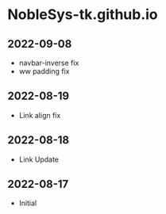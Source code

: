 # NobleSys-tk.github.io

## 2022-09-08
- navbar-inverse fix
- ww padding fix

## 2022-08-19
- Link align fix

## 2022-08-18
- Link Update

## 2022-08-17
- Initial